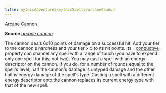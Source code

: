 ```yaml
---
title: mythicAdventures/mythicSpells/arcaneCannon
---
```

Arcane Cannon

**Source** [_arcane cannon_](ultimateCombat/spells/arcaneCannon.md#_arcane-cannon)

The cannon deals 6d10 points of damage on a successful hit. Add your tier to the cannon's hardness and your tier × 5 to its hit points. Its _ [conductive](advanced/magicItems/weapons.md#_conductive)_ property can channel any spell with a range of touch (you have to expend only one spell for this, not two). You may cast a spell with an energy descriptor on the cannon. If you do, for a number of rounds equal to the spell's level, half the cannon's damage is untyped damage and the other half is energy damage of the spell's type. Casting a spell with a different energy descriptor onto the cannon replaces its current energy type with that of the new spell.

